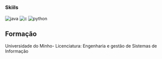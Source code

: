 ### Skiils 
<div style="display:  incline_block">
  <img align="center" alt="java" src="https://img.shields.io/badge/Java-ED8B00?style=for-the-badge&logo=openjdk&logoColor=white" />
  <img align="center" alt="c" src="https://img.shields.io/badge/C-00599C?style=for-the-badge&logo=c&logoColor=white" />

   <img align="center" alt="python" src="https://img.shields.io/badge/Python-14354C?style=for-the-badge&logo=python&logoColor=white" />
   </div>



## Formação
Universidade do Minho- Licenciatura: Engenharia e gestão de Sistemas de Informação

   
